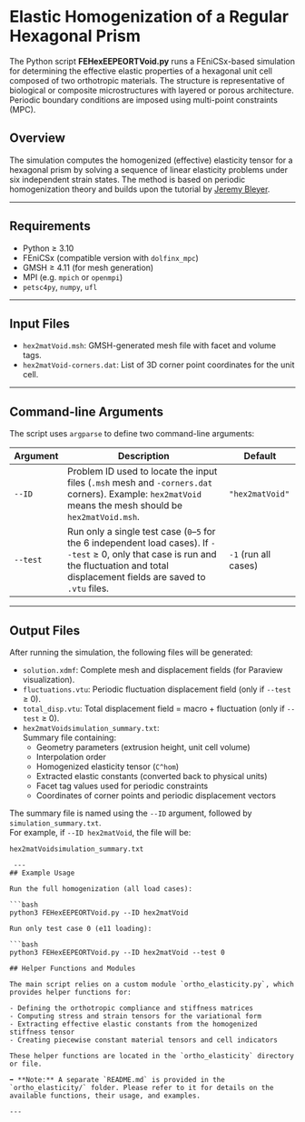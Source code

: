# Elastic Homogenization of a Regular Hexagonal Prism

The Python script **FEHexEEPEORTVoid.py** runs a FEniCSx-based simulation for determining the effective elastic properties of a hexagonal unit cell composed of two orthotropic materials. The structure is representative of biological or composite microstructures with layered or porous architecture. Periodic boundary conditions are imposed using multi-point constraints (MPC).

## Overview

The simulation computes the homogenized (effective) elasticity tensor for a hexagonal prism by solving a sequence of linear elasticity problems under six independent strain states. The method is based on periodic homogenization theory and builds upon the tutorial by [Jeremy Bleyer](https://bleyerj.github.io/comet-fenicsx/tours/homogenization/periodic_elasticity/periodic_elasticity.html).

---

## Requirements

- Python ≥ 3.10
- FEniCSx (compatible version with `dolfinx_mpc`)
- GMSH ≥ 4.11 (for mesh generation)
- MPI (e.g. `mpich` or `openmpi`)
- `petsc4py`, `numpy`, `ufl`

---

## Input Files

- `hex2matVoid.msh`: GMSH-generated mesh file with facet and volume tags.
- `hex2matVoid-corners.dat`: List of 3D corner point coordinates for the unit cell.

---

## Command-line Arguments

The script uses `argparse` to define two command-line arguments:

| Argument  | Description                                                                                          | Default         |
|-----------|------------------------------------------------------------------------------------------------------|-----------------|
| `--ID`    | Problem ID used to locate the input files (`.msh` mesh and `-corners.dat` corners). Example: `hex2matVoid` means the mesh should be `hex2matVoid.msh`. | `"hex2matVoid"` |
| `--test`  | Run only a single test case (`0`–`5` for the 6 independent load cases). If `--test` ≥ 0, only that case is run and the fluctuation and total displacement fields are saved to `.vtu` files. | `-1` (run all cases) |

---
## Output Files

After running the simulation, the following files will be generated:

- `solution.xdmf`: Complete mesh and displacement fields (for Paraview visualization).
- `fluctuations.vtu`: Periodic fluctuation displacement field (only if `--test` ≥ 0).
- `total_disp.vtu`: Total displacement field = macro + fluctuation (only if `--test` ≥ 0).
- `hex2matVoidsimulation_summary.txt`:  
  Summary file containing:
  - Geometry parameters (extrusion height, unit cell volume)
  - Interpolation order
  - Homogenized elasticity tensor (`C^hom`)
  - Extracted elastic constants (converted back to physical units)
  - Facet tag values used for periodic constraints
  - Coordinates of corner points and periodic displacement vectors

The summary file is named using the `--ID` argument, followed by `simulation_summary.txt`.  
For example, if `--ID hex2matVoid`, the file will be:
```text
hex2matVoidsimulation_summary.txt

 ---
## Example Usage

Run the full homogenization (all load cases):

```bash
python3 FEHexEEPEORTVoid.py --ID hex2matVoid

Run only test case 0 (e11 loading):

```bash
python3 FEHexEEPEORTVoid.py --ID hex2matVoid --test 0

## Helper Functions and Modules

The main script relies on a custom module `ortho_elasticity.py`, which provides helper functions for:

- Defining the orthotropic compliance and stiffness matrices
- Computing stress and strain tensors for the variational form
- Extracting effective elastic constants from the homogenized stiffness tensor
- Creating piecewise constant material tensors and cell indicators

These helper functions are located in the `ortho_elasticity` directory or file.

➡️ **Note:** A separate `README.md` is provided in the `ortho_elasticity/` folder. Please refer to it for details on the available functions, their usage, and examples.

---





